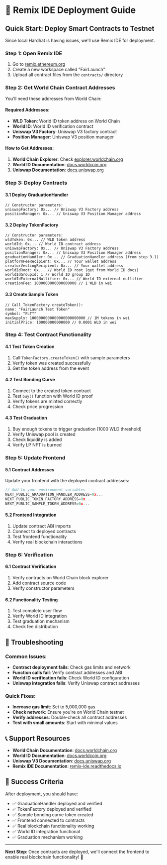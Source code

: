 # 🚀 Remix IDE Deployment Guide

## **Quick Start: Deploy Smart Contracts to Testnet**

Since local Hardhat is having issues, we'll use Remix IDE for deployment.

### **Step 1: Open Remix IDE**
1. Go to [remix.ethereum.org](https://remix.ethereum.org)
2. Create a new workspace called "FairLaunch"
3. Upload all contract files from the `contracts/` directory

### **Step 2: Get World Chain Contract Addresses**

You'll need these addresses from World Chain:

#### **Required Addresses:**
- **WLD Token**: World ID token address on World Chain
- **World ID**: World ID verification contract
- **Uniswap V3 Factory**: Uniswap V3 factory contract
- **Position Manager**: Uniswap V3 position manager

#### **How to Get Addresses:**
1. **World Chain Explorer**: Check [explorer.worldchain.org](https://explorer.worldchain.org)
2. **World ID Documentation**: [docs.worldcoin.org](https://docs.worldcoin.org)
3. **Uniswap Documentation**: [docs.uniswap.org](https://docs.uniswap.org)

### **Step 3: Deploy Contracts**

#### **3.1 Deploy GraduationHandler**
```solidity
// Constructor parameters:
uniswapFactory: 0x... // Uniswap V3 Factory address
positionManager: 0x... // Uniswap V3 Position Manager address
```

#### **3.2 Deploy TokenFactory**
```solidity
// Constructor parameters:
wldToken: 0x... // WLD token address
worldId: 0x... // World ID contract address
uniswapFactory: 0x... // Uniswap V3 Factory address
positionManager: 0x... // Uniswap V3 Position Manager address
graduationHandler: 0x... // GraduationHandler address (from step 3.1)
platformFeeRecipient: 0x... // Your wallet address
creatorVestingRecipient: 0x... // Your wallet address
worldIdRoot: 0x... // World ID root (get from World ID docs)
worldIdGroupId: 1 // World ID group ID
worldIdExternalNullifier: 0x... // World ID external nullifier
creationFee: 1000000000000000000 // 1 WLD in wei
```

#### **3.3 Create Sample Token**
```solidity
// Call TokenFactory.createToken():
name: "FairLaunch Test Token"
symbol: "FLTT"
maxSupply: 1000000000000000000000000 // 1M tokens in wei
initialPrice: 100000000000000 // 0.0001 WLD in wei
```

### **Step 4: Test Contract Functionality**

#### **4.1 Test Token Creation**
1. Call `TokenFactory.createToken()` with sample parameters
2. Verify token was created successfully
3. Get the token address from the event

#### **4.2 Test Bonding Curve**
1. Connect to the created token contract
2. Test `buy()` function with World ID proof
3. Verify tokens are minted correctly
4. Check price progression

#### **4.3 Test Graduation**
1. Buy enough tokens to trigger graduation (1000 WLD threshold)
2. Verify Uniswap pool is created
3. Check liquidity is added
4. Verify LP NFT is burned

### **Step 5: Update Frontend**

#### **5.1 Contract Addresses**
Update your frontend with the deployed contract addresses:

```typescript
// Add to your environment variables
NEXT_PUBLIC_GRADUATION_HANDLER_ADDRESS=0x...
NEXT_PUBLIC_TOKEN_FACTORY_ADDRESS=0x...
NEXT_PUBLIC_SAMPLE_TOKEN_ADDRESS=0x...
```

#### **5.2 Frontend Integration**
1. Update contract ABI imports
2. Connect to deployed contracts
3. Test frontend functionality
4. Verify real blockchain interactions

### **Step 6: Verification**

#### **6.1 Contract Verification**
1. Verify contracts on World Chain block explorer
2. Add contract source code
3. Verify constructor parameters

#### **6.2 Functionality Testing**
1. Test complete user flow
2. Verify World ID integration
3. Test graduation mechanism
4. Check fee distribution

## **🔧 Troubleshooting**

### **Common Issues:**
- **Contract deployment fails**: Check gas limits and network
- **Function calls fail**: Verify contract addresses and ABI
- **World ID verification fails**: Check World ID configuration
- **Uniswap integration fails**: Verify Uniswap contract addresses

### **Quick Fixes:**
- **Increase gas limit**: Set to 5,000,000 gas
- **Check network**: Ensure you're on World Chain testnet
- **Verify addresses**: Double-check all contract addresses
- **Test with small amounts**: Start with minimal values

## **📞 Support Resources**

- **World Chain Documentation**: [docs.worldchain.org](https://docs.worldchain.org)
- **World ID Documentation**: [docs.worldcoin.org](https://docs.worldcoin.org)
- **Uniswap V3 Documentation**: [docs.uniswap.org](https://docs.uniswap.org)
- **Remix IDE Documentation**: [remix-ide.readthedocs.io](https://remix-ide.readthedocs.io)

## **🎯 Success Criteria**

After deployment, you should have:
- ✅ GraduationHandler deployed and verified
- ✅ TokenFactory deployed and verified
- ✅ Sample bonding curve token created
- ✅ Frontend connected to contracts
- ✅ Real blockchain functionality working
- ✅ World ID integration functional
- ✅ Graduation mechanism working

---

**Next Step**: Once contracts are deployed, we'll connect the frontend to enable real blockchain functionality! 🚀
